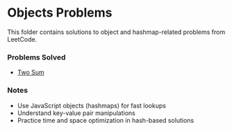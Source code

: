 # Objects Problems

This folder contains solutions to object and hashmap-related problems from LeetCode.

### Problems Solved

- [Two Sum](https://leetcode.com/problems/two-sum/)

### Notes

- Use JavaScript objects (hashmaps) for fast lookups  
- Understand key-value pair manipulations  
- Practice time and space optimization in hash-based solutions  
